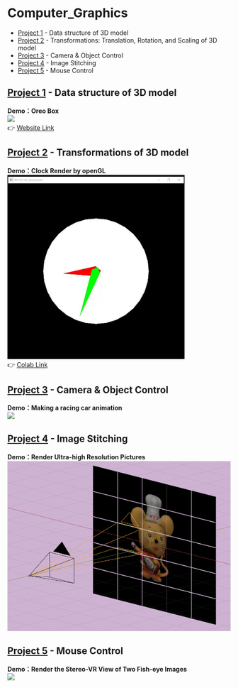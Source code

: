 # Computer_Graphics
- [Project 1](#pro1) - Data structure of 3D model
- [Project 2](#pro2) - Transformations: Translation, Rotation, and Scaling of 3D model
- [Project 3](#pro3) - Camera & Object Control
- [Project 4](#pro4) - Image Stitching
- [Project 5](#pro5) - Mouse Control


## <div id='pro1'>[Project 1](Project1) - Data structure of 3D model</div>
<b>Demo：Oreo Box</b><br>
<img src="Project1/image/oreo.gif" width=600><br>
👉 [Website Link](https://HsuShihHsueh.github.io/Computer_Graphics/Project1/oreo.html)

## <div id='pro2'>[Project 2](Project2) - Transformations of 3D model</div>
<b>Demo：Clock Render by openGL</b><br>
<img src="Project2/image/clock.gif" width=400><br>
👉 [Colab Link](https://colab.research.google.com/github/HsuShihHsueh/Computer_Graphics/blob/main/Project2/ClockByOpenGL.ipynb)



## <div id='pro3'>[Project 3](Project3) - Camera & Object Control</div>
<b>Demo：Making a racing car animation</b><br>
<img src="Project3/image/car.gif" width=600><br>


## <div id='pro4'>[Project 4](Project4) - Image Stitching</div>
<b>Demo：Render Ultra-high Resolution Pictures </b><br>
<img src="Project4/image/project4.png" width=600><br>

## <div id='pro5'>[Project 5](Project5) - Mouse Control</div>
<b>Demo：Render the Stereo-VR View of Two Fish-eye Images</b><br>
<img src="Project5/image/vr.gif" width=600><br>
